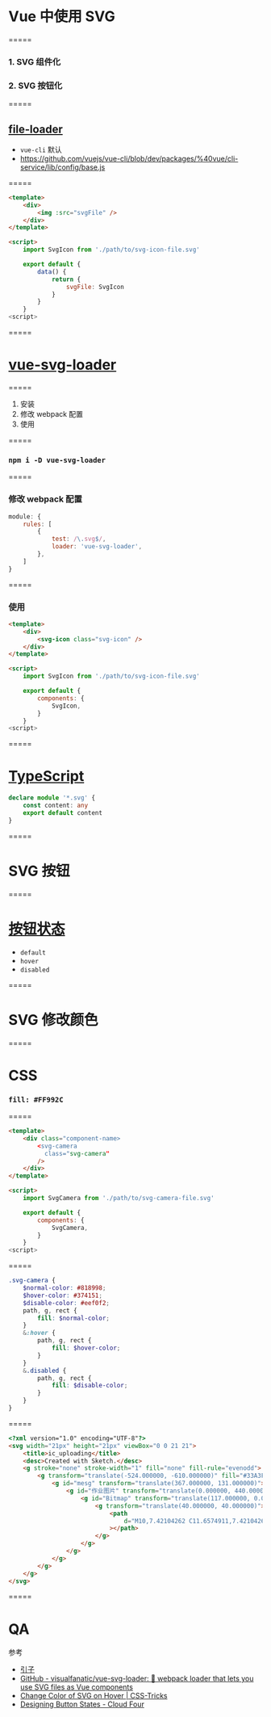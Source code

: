# Vue 中使用 SVG

=====

### 1. SVG 组件化
### 2. SVG 按钮化

=====

## [file-loader](https://github.com/vuejs/vue-cli/blob/dev/packages/%40vue/cli-service/lib/config/base.js)

-   `vue-cli` 默认
-   https://github.com/vuejs/vue-cli/blob/dev/packages/%40vue/cli-service/lib/config/base.js

=====

```html
<template>
    <div>
        <img :src="svgFile" />
    </div>
</template>

<script>
    import SvgIcon from './path/to/svg-icon-file.svg'

    export default {
        data() {
            return {
                svgFile: SvgIcon
            }
        }
    }
<script>

```

=====

# [vue-svg-loader](https://github.com/visualfanatic/vue-svg-loader)

=====

1.  安装
1.  修改 webpack 配置
1.  使用

=====

### `npm i -D vue-svg-loader`

=====

### 修改 webpack 配置

```javascript
module: {
    rules: [
        {
            test: /\.svg$/,
            loader: 'vue-svg-loader',
        },
    ]
}
```

=====

### 使用

```html
<template>
    <div>
        <svg-icon class="svg-icon" />
    </div>
</template>

<script>
    import SvgIcon from './path/to/svg-icon-file.svg'

    export default {
        components: {
            SvgIcon,
        }
    }
<script>

```

=====

# [TypeScript](https://stackoverflow.com/questions/44717164/unable-to-import-svg-files-in-typescript)

```typescript
declare module '*.svg' {
    const content: any
    export default content
}
```

=====

# SVG 按钮

=====

# [按钮状态](https://cloudfour.com/thinks/designing-button-states/)

-   `default`
-   `hover`
-   `disabled`

=====

# SVG 修改颜色

=====

# CSS

### `fill: #FF992C`


=====

```html
<template>
    <div class="component-name>
        <svg-camera
          class="svg-camera"
        />
    </div>
</template>

<script>
    import SvgCamera from './path/to/svg-camera-file.svg'

    export default {
        components: {
            SvgCamera,
        }
    }
<script>

```

=====

```scss
.svg-camera {
    $normal-color: #818998;
    $hover-color: #374151;
    $disable-color: #eef0f2;
    path, g, rect {
        fill: $normal-color;
    }
    &:hover {
        path, g, rect {
            fill: $hover-color;
        }
    }
    &.disabled {
        path, g, rect {
            fill: $disable-color;
        }
    }
}
```

=====

```html
<?xml version="1.0" encoding="UTF-8"?>
<svg width="21px" height="21px" viewBox="0 0 21 21">
    <title>ic_uploading</title>
    <desc>Created with Sketch.</desc>
    <g stroke="none" stroke-width="1" fill="none" fill-rule="evenodd">
        <g transform="translate(-524.000000, -610.000000)" fill="#33A3FF">
            <g id="mesg" transform="translate(367.000000, 131.000000)">
                <g id="作业图片" transform="translate(0.000000, 440.000000)">
                    <g id="Bitmap" transform="translate(117.000000, 0.000000)">
                        <g transform="translate(40.000000, 40.000000)">
                            <path
                                d="M10,7.42104262 C11.6574911,7.42104262 12.9999749,8.74004002 12.9999749,10.3684422 C12.9999749,11.9967457 11.6574911,13.3157678 10,13.3157678 C8.34250893,13.3157678 7.00002515,11.9968445 7.00002515,10.3684422 C7.00002515,8.74004002 8.34250893,7.42104262 10,7.42104262 Z M10,14.789475 C12.4826155,14.789475 14.5,12.8073967 14.5,10.3684497 C14.5,7.92942854 12.4826155,5.94742433 10,5.94742433 C7.51751018,5.94742433 5.5,7.92942854 5.5,10.3684497 C5.5,12.8073967 7.51751018,14.789475 10,14.789475 Z M17.2824848,5.94742433 C18.2801127,5.94742433 19,6.24205559 19,7.22205164 L19,15.2240351 C19,16.1968914 18.2801127,17 17.2824848,17 L2.8071868,17 C1.81775662,17 1,16.1968914 1,15.2240351 L1,7.22205164 C1,6.24205559 1.81775662,5.94742433 2.8071868,5.94742433 L4.98254011,5.94742433 C5.28243449,5.94742433 5.59744179,5.43141199 5.69518533,5.1590893 L6.24996228,3.7368252 C6.3401368,3.4569675 6.70015591,3 7.00002515,3 L12.9999749,3 C13.2999447,3 13.6525959,3.4569675 13.7500377,3.7368252 L14.3949137,5.10011858 C14.4923304,5.37997628 14.8149319,5.94742433 15.1148262,5.94742433 L17.2824848,5.94742433 Z"
                            ></path>
                        </g>
                    </g>
                </g>
            </g>
        </g>
    </g>
</svg>
```

=====

# QA

参考

-   [引子](https://gitlab.corp.youdao.com/homework/hw-web/merge_requests/576/diffs)
-   [GitHub - visualfanatic/vue-svg-loader: 🔨 webpack loader that lets you use SVG files as Vue components](https://github.com/visualfanatic/vue-svg-loader)
-   [ Change Color of SVG on Hover | CSS-Tricks ](https://css-tricks.com/change-color-of-svg-on-hover/)
-   [Designing Button States - Cloud Four](https://cloudfour.com/thinks/designing-button-states/)
